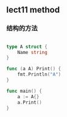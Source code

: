## lect11 method



### 结构的方法

```go

type A struct {
	Name string
}

func (a A) Print() {
	fmt.Println("A")
}

func main() {
	a := A{}
	a.Print()
}
```

